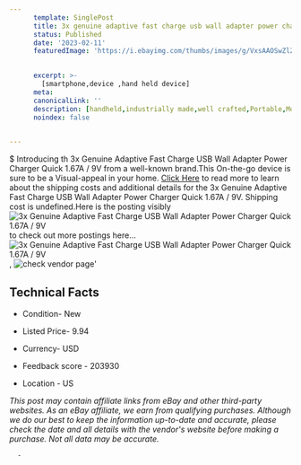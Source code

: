 ```yaml
---
      template: SinglePost
      title: 3x genuine adaptive fast charge usb wall adapter power charger quick 1 67a 9v
      status: Published
      date: '2023-02-11'
      featuredImage: 'https://i.ebayimg.com/thumbs/images/g/VxsAAOSwZlZaRpMn/s-l225.jpg'
       

      excerpt: >-
        [smartphone,device ,hand held device]
      meta:
      canonicalLink: ''
      description: [handheld,industrially made,well crafted,Portable,Mobile,Compact,Convenient,Lightweight,Maneuverable,Man-portable,Miniature,Carriable,Hand-held,Light,Holdable,Transportable,Mobile device,Pocket-sized,On-the-go,Wireless,Cordless,Compact size,Convenient size, smartphone,device ,hand held device]
      noindex: false
      

---
```

$
      Introducing th 3x Genuine Adaptive Fast Charge USB Wall Adapter Power Charger Quick 1.67A / 9V from a well-known brand.This On-the-go device  is sure to be a Visual-appeal in your home. [Click Here](https://www.ebay.com/itm/202165348319?hash=item2f11fe67df%3Ag%3AVxsAAOSwZlZaRpMn&mkevt=1&mkcid=1&mkrid=711-53200-19255-0&campid=%253CePNCampaignId%253E&customid=%253CreferenceId%253E&toolid=10049) to read more to learn about the shipping costs and additional details for the 3x Genuine Adaptive Fast Charge USB Wall Adapter Power Charger Quick 1.67A / 9V. Shipping cost is undefined.Here is the posting visibly ![3x Genuine Adaptive Fast Charge USB Wall Adapter Power Charger Quick 1.67A / 9V](https://i.ebayimg.com/thumbs/images/g/VxsAAOSwZlZaRpMn/s-l225.jpg) to check out more postings here... ![3x Genuine Adaptive Fast Charge USB Wall Adapter Power Charger Quick 1.67A / 9V](https://i.ebayimg.com/images/g/VxsAAOSwZlZaRpMn/s-l960.jpg), ![check vendor page](https://origin-galleryplus.ebayimg.com/ws/web/202165348319_2_0_1/225x225.jpg,https://origin-galleryplus.ebayimg.com/ws/web/202165348319_3_0_1/225x225.jpg)'

      

 ## Technical Facts 



     
      

 - Condition- New 


      

 - Listed Price- 9.94 


      

 - Currency- USD 


      

 - Feedback score - 203930 


      

 - Location - US 


      
      

 *_This post may contain affiliate links from eBay and other third-party websites. As an eBay affiliate, we earn from qualifying purchases. Although we do our best to keep the information up-to-date and accurate, please check the date and all details with the vendor's website before making a purchase. Not all data may be accurate._*




      -
